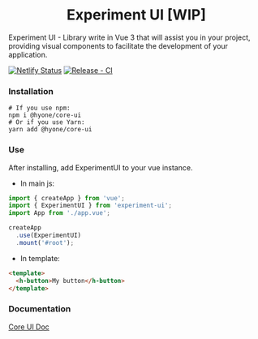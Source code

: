 <h1 align="center">Experiment UI [WIP]</h1>

Experiment UI - Library write in Vue 3 that will assist you in your project, 
providing visual components to facilitate the development of your application.

[![Netlify Status](https://api.netlify.com/api/v1/badges/eacbad6b-41f2-4919-9f67-0f6c4dedfaf8/deploy-status)](https://app.netlify.com/sites/hyone-core-ui/deploys)
[![Release - CI](https://github.com/hyone-org/core-ui/actions/workflows/release.yml/badge.svg)](https://github.com/hyone-org/core-ui/actions/workflows/release.yml)

### Installation

```
# If you use npm: 
npm i @hyone/core-ui
# Or if you use Yarn: 
yarn add @hyone/core-ui
```

### Use

After installing, add ExperimentUI to your vue instance.

- In main js:

```js
import { createApp } from 'vue';
import { ExperimentUI } from 'experiment-ui';
import App from './app.vue';

createApp
  .use(ExperimentUI)
  .mount('#root');
```

- In template:

```html
<template>
  <h-button>My button</h-button>
</template>
```

### Documentation
[Core UI Doc](https://hyone-core-ui.netlify.app/)
